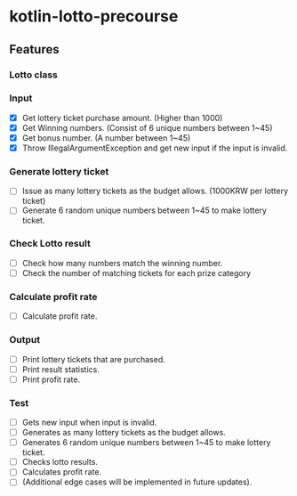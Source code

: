 # kotlin-lotto-precourse

## Features

### Lotto class

### Input 
- [x] Get lottery ticket purchase amount. (Higher than 1000)
- [x] Get Winning numbers. (Consist of 6 unique numbers between 1~45)
- [x] Get bonus number. (A number between 1~45)
- [x] Throw IllegalArgumentException and get new input if the input is invalid.  

### Generate lottery ticket
- [ ] Issue as many lottery tickets as the budget allows. (1000KRW per lottery ticket)
- [ ] Generate 6 random unique numbers between 1~45 to make lottery ticket.

### Check Lotto result
- [ ] Check how many numbers match the winning number.
- [ ] Check the number of matching tickets for each prize category

### Calculate profit rate 
- [ ] Calculate profit rate. 

### Output 
- [ ] Print lottery tickets that are purchased. 
- [ ] Print result statistics. 
- [ ] Print profit rate.

### Test
- [ ] Gets new input when input is invalid. 
- [ ] Generates as many lottery tickets as the budget allows.
- [ ] Generates 6 random unique numbers between 1~45 to make lottery ticket.
- [ ] Checks lotto results.
- [ ] Calculates profit rate. 
- [ ] (Additional edge cases will be implemented in future updates).